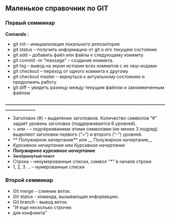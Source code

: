 ## Маленькое справочник по GIT
### Первый семминар
**Comands :**
* git init – инициализация локального репозитория
* git status – получить информацию от git о его текущем состоянии
* git add – добавить файл или файлы к следующему коммиту
* git commit -m “message” – создание коммита.
* git log – вывод на экран истории всех коммитов с их хеш-кодами
* git checkout – переход от одного коммита к другому
* git checkout master – вернуться к актуальному состоянию и продолжить работу
* git diff – увидеть разницу между текущим файлом и закоммиченным файлом

**_________________________________________________________________________________________**

* Заголовок (#) – выделение заголовков. Количество символов “#” задаёт уровень заголовка
(поддерживается 6 уровней).
* = или - – подчёркиванием этими символами (не менее 3 подряд) выделяют заголовки первого
(“=”) и второго (“-”) уровней.
* ** Полужирное начертание** или __ Полужирное начертание__
* *Курсивное начертание* или _Курсивное начертание_
* ***Полужирное курсивное начертание***
* ~~Зачёркнутый текст~~
* Строка – ненумерованные списки, символ “*” в начале строки
* 1, 2, 3 … – нумерованные списки

### Второй семминар
* Git merge - слияние веток.
* Git status - команда, вызывающая информацию.
* Git branch - вывод веток.
* "И еще несколько строчек
* для конфликта" 